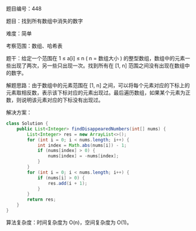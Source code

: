 题目编号：448

题目：找到所有数组中消失的数字

难度：简单

考察范围：数组、哈希表

题干：给定一个范围在 1 ≤ a[i] ≤ n ( n = 数组大小 ) 的整型数组，数组中的元素一些出现了两次，另一些只出现一次。找到所有在 [1, n] 范围之间没有出现在数组中的数字。

解题思路：由于数组中的元素范围在 [1, n] 之间，可以将每个元素对应的下标上的元素取相反数，表示该下标对应的元素出现过。最后遍历数组，如果某个元素为正数，则说明该元素对应的下标没有出现过。

解决方案：

```java
class Solution {
    public List<Integer> findDisappearedNumbers(int[] nums) {
        List<Integer> res = new ArrayList<>();
        for (int i = 0; i < nums.length; i++) {
            int index = Math.abs(nums[i]) - 1;
            if (nums[index] > 0) {
                nums[index] = -nums[index];
            }
        }
        for (int i = 0; i < nums.length; i++) {
            if (nums[i] > 0) {
                res.add(i + 1);
            }
        }
        return res;
    }
}
```

算法复杂度：时间复杂度为 O(n)，空间复杂度为 O(1)。